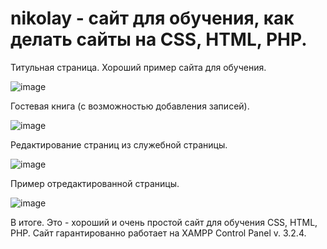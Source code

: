 # nikolay - сайт для обучения, как делать сайты на CSS, HTML, PHP.

Титульная страница. Хороший пример сайта для обучения.

![image](https://user-images.githubusercontent.com/10297748/155679608-56f5a6b4-18c9-4749-837f-db8ae13922fe.png)

Гостевая книга (с возможностью добавления записей).

![image](https://user-images.githubusercontent.com/10297748/155681907-e4419a44-9f7d-4d49-a1ca-a467c0549889.png)

Редактирование страниц из служебной страницы.

![image](https://user-images.githubusercontent.com/10297748/155681626-4076a822-2fad-4fae-ac37-b508e4a4859d.png)

Пример отредактированной страницы.

![image](https://user-images.githubusercontent.com/10297748/155680458-e054c0fa-4380-471c-8bae-398254256160.png)

В итоге. Это - хороший и очень простой сайт для обучения CSS, HTML, PHP. Сайт гарантированно работает на XAMPP Control Panel v. 3.2.4.

